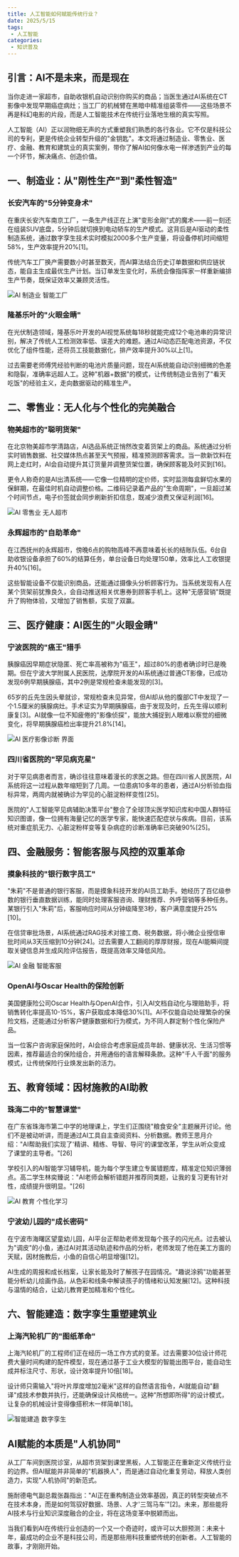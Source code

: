 ```yaml
---
title: 人工智能如何赋能传统行业？
date: 2025/5/15
tags:
 - 人工智能
categories:
 - 知识普及
---
```


## 引言：AI不是未来，而是现在

当你走进一家超市，自助收银机自动识别你购买的商品；当医生通过AI系统在CT影像中发现早期癌症病灶；当工厂的机械臂在黑暗中精准组装零件——这些场景不再是科幻电影的片段，而是人工智能技术在传统行业落地生根的真实写照。

人工智能（AI）正以润物细无声的方式重塑我们熟悉的各行各业。它不仅是科技公司的专利，更是传统企业转型升级的"金钥匙"。本文将通过制造业、零售业、医疗、金融、教育和建筑业的真实案例，带你了解AI如何像水电一样渗透到产业的每一个环节，解决痛点、创造价值。

## 一、制造业：从"刚性生产"到"柔性智造"

### 长安汽车的"5分钟变身术"

在重庆长安汽车南京工厂，一条生产线正在上演"变形金刚"式的魔术——前一刻还在组装SUV底盘，5分钟后就切换到电动轿车的生产模式。这背后是AI驱动的柔性制造系统，通过数字孪生技术实时模拟2000多个生产变量，将设备停机时间缩短58%，生产效率提升20%[1]。

传统汽车工厂换产需要数小时甚至数天，而AI算法结合历史订单数据和供应链状态，能自主生成最优生产计划。当订单发生变化时，系统会像指挥家一样重新编排生产节奏，既保证效率又兼顾灵活性。

![AI 制造业 智能工厂](https://p3-search.byteimg.com/obj/labis/f72416afea63afa8a83bf787ff43583d)

### 隆基乐叶的"火眼金睛"

在光伏制造领域，隆基乐叶开发的AI视觉系统每18秒就能完成12个电池串的异常识别，解决了传统人工检测效率低、误差大的难题。通过AI动态匹配电池资源，不仅优化了组件性能，还将员工技能数据化，排产效率提升30%以上[1]。

过去需要老师傅凭经验判断的电池片质量问题，现在AI系统能自动识别细微的色差和隐裂，准确率远超人工。这种"机器+数据"的模式，让传统制造业告别了"看天吃饭"的经验主义，走向数据驱动的精准生产。

## 二、零售业：无人化与个性化的完美融合

### 物美超市的"聪明货架"

在北京物美超市学清路店，AI选品系统正悄然改变着货架上的商品。系统通过分析实时销售数据、社交媒体热点甚至天气预报，精准预测顾客需求。当一款新饮料在网上走红时，AI会自动提升其订货量并调整货架位置，确保顾客能及时买到[16]。

更令人称奇的是AI出清系统——它像一位精明的定价师，实时监测每盒鲜切水果的保鲜期，在最佳时机自动调整价格。二维码记录着产品的"生命周期"，一旦超过某个时间节点，电子价签就会同步刷新折扣信息，既减少浪费又保证利润[16]。

![AI 零售业 无人超市](https://p3-search.byteimg.com/obj/labis/13bfd309eafe7f17df486da4a1bbf7a2)

### 永辉超市的"自助革命"

在江西抚州的永辉超市，傍晚6点的购物高峰不再意味着长长的结账队伍。6台自助收银设备承担了60%的结算任务，单台设备日均处理150单，效率比人工收银提升40%[16]。

这些智能设备不仅能识别商品，还能通过摄像头分析顾客行为。当系统发现有人在某个货架前犹豫良久，会自动推送相关优惠券到顾客手机上。这种"无感营销"既提升了购物体验，又增加了销售额，实现了双赢。

## 三、医疗健康：AI医生的"火眼金睛"

### 宁波医院的"癌王"猎手

胰腺癌因早期症状隐匿、死亡率高被称为"癌王"，超过80%的患者确诊时已是晚期。但在宁波大学附属人民医院，达摩院开发的AI系统通过普通CT影像，已成功发现6例早期胰腺癌，其中2例是常规检查未能发现的[3]。

65岁的丘先生因头晕就诊，常规检查未见异常，但AI却从他的腹部CT中发现了一个1.5厘米的胰腺病灶。手术证实为早期胰腺癌，由于发现及时，丘先生得以顺利康复[3]。AI就像一位不知疲倦的"影像侦探"，能放大捕捉到人眼难以察觉的细微变化，将早期胰腺癌检出率提升21.8%[14]。

![AI 医疗影像诊断 界面](https://p3-search.byteimg.com/obj/labis/d8efde643f85d1ced0f31e0863750738)

### 四川省医院的"罕见病克星"

对于罕见病患者而言，确诊往往意味着漫长的求医之路。但在四川省人民医院，AI系统将这一过程从数年缩短到了几周。一位患病10多年的患者，通过AI分析验血指标异常，两周内就被确诊为罕见的心脏淀粉样变性[25]。

医院的"人工智能罕见病辅助决策平台"整合了全球顶尖医学知识库和中国人群特征知识图谱，像一位拥有海量记忆的医学专家，能快速匹配症状与疾病。目前，该系统对重症肌无力、心脏淀粉样变等复杂病症的诊断准确率已突破90%[25]。

## 四、金融服务：智能客服与风控的双重革命

### 摸象科技的"银行数字员工"

"朱莉"不是普通的银行客服，而是摸象科技开发的AI员工助手。她经历了百亿级参数的银行垂直数据训练，能同时处理客服咨询、理财推荐、外呼营销等多种任务。某银行引入"朱莉"后，客服响应时间从分钟级降至3秒，客户满意度提升25%[10]。

在信贷审批场景，AI系统通过RAG技术对接工商、税务数据，将小微企业授信审批时间从3天压缩到10分钟[24]。过去需要人工翻阅的厚厚财报，现在AI能瞬间提取关键信息并生成风险评估报告，既提高效率又降低风险。

![AI 金融 智能客服](https://p3-search.byteimg.com/obj/labis/7ed891e3090a1e65aef45af460d6b990)

### OpenAI与Oscar Health的保险创新

美国健康险公司Oscar Health与OpenAI合作，引入AI文档自动化与理赔助手，将销售转化率提高10-15%，客户获取成本降低30%[1]。AI不仅能自动处理繁杂的保险文档，还能通过分析客户健康数据和行为模式，为不同人群定制个性化保险产品。

当一位客户咨询家庭保险时，AI会综合考虑家庭成员年龄、健康状况、生活习惯等因素，推荐最适合的保险组合，并用通俗的语言解释条款。这种"千人千面"的服务模式，让传统保险行业焕发出新的活力。

## 五、教育领域：因材施教的AI助教

### 珠海二中的"智慧课堂"

在广东省珠海市第二中学的地理课上，学生们正围绕"粮食安全"主题展开讨论。他们不是被动听讲，而是通过AI工具自主查阅资料、分析数据。教师王思月介绍："AI帮助我们实现了'精讲、精练、导智、导问'的课堂改革，学生从听众变成了课堂的主导者。"[26]

学校引入的AI智能学习辅导机，能为每个学生建立专属错题库，精准定位知识薄弱点。高二学生林奕臻说："AI老师会解析错题并推荐同类题，让我的复习更有针对性，成绩提升很明显。"[26]

![AI 教育 个性化学习](https://p3-search.byteimg.com/obj/labis/d8f523b72e7a77b5b5c328d57a348499)

### 宁波幼儿园的"成长密码"

在宁波市海曙区望童幼儿园，AI平台正帮助老师发现每个孩子的闪光点。过去被认为"调皮"的小鱼，通过AI对其活动轨迹和作品的分析，老师发现了他在美工方面的天赋，因材施教后，小鱼的自信心明显增强[12]。

AI生成的周报和成长档案，让家长能及时了解孩子在园情况。"趣说涂鸦"功能甚至能分析幼儿绘画作品，从色彩和线条中解读孩子的情绪和认知发展[12]。这种科技与温情的结合，让幼儿教育更加精准和个性化。

## 六、智能建造：数字孪生重塑建筑业

### 上海汽轮机厂的"图纸革命"

上海汽轮机厂的工程师们正在经历一场工作方式的变革。过去需要30位设计师花费大量时间构建的配件模型，现在通过基于工业大模型的智能出图平台，能自动生成并标注尺寸、形状，设计效率提升10倍[18]。

设计师只需输入"将叶片厚度增加2毫米"这样的自然语言指令，AI就能自动"翻译"成技术参数并执行，还能确保设计风格统一。这种"所想即所得"的设计模式，让复杂的机械设计变得像搭积木一样简单[18]。

![智能建造 数字孪生](https://p3-search.byteimg.com/obj/labis/08b4cb97928e21eae28f1976a841bf04)


## AI赋能的本质是"人机协同"

从工厂车间到医院诊室，从超市货架到课堂黑板，人工智能正在重新定义传统行业的边界。但AI赋能并非简单的"机器换人"，而是通过自动化重复劳动，释放人类创造力，实现"人机协同"的新范式。

施耐德电气副总裁张磊指出："AI正在重构制造业效率基因，真正的转型突破点不在技术本身，而是如何驾驭好数据、场景、人才'三驾马车'"[2]。未来，那些能将AI技术与行业知识深度融合的企业，将在这场变革中脱颖而出。

当我们看到AI在传统行业创造的一个又一个奇迹时，或许可以大胆预测：未来十年，最成功的企业不是科技公司，而是那些用科技重塑传统的创新者。人工智能的故事，才刚刚开始。

